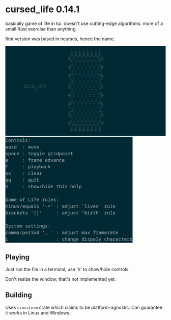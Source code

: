 # cursed_life 0.14.1
basically game of life in tui. doesn't use cutting-edge algorithms. more of a small Rust exercise than anything.

first version was based in ncurses, hence the name.

<img width=720 src="./thick_screenshot.png" />
<img width=400 src="./controls.png" />

## Playing
Just run the file in a terminal, use 'h' to show/hide controls.

Don't resize the window; that's not implemented yet.

## Building
Uses `crossterm` crate which claims to be platform-agnostic. Can guarantee it works in Linux and Windows.
